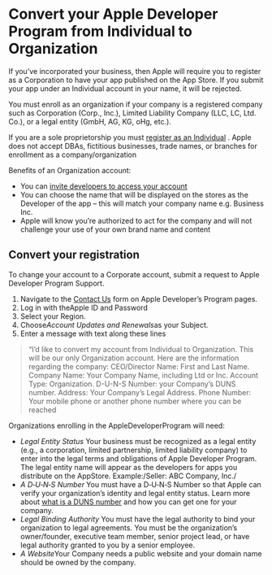 # Convert your Apple Developer Program from Individual to Organization
If you’ve incorporated your business, then Apple will require you to register as a Corporation to have your app published on the App Store. If you submit your app under an Individual account in your name, it will be rejected.

You must enroll as an organization if your company is a registered company such as Corporation (Corp., Inc.), Limited Liability Company (LLC, LC, Ltd. Co.), or a legal entity (GmbH, AG, KG, oHg, etc.).

If you are a sole proprietorship you must [register as an Individual](https://developer.apple.com/programs/enroll/) . Apple does not accept DBAs, fictitious businesses, trade names, or branches for enrollment as a company/organization

Benefits of an Organization account:
* You can [invite developers to access your account](https://www.mobiloud.com/help/knowledge-base/how-to-invite-users-to-your-apple-developer-account/) 
* You can choose the name that will be displayed on the stores as the Developer of the app – this will match your company name e.g. Business Inc.
* Apple will know you’re authorized to act for the company and will not challenge your use of your own brand name and content

## Convert your registration
To change your account to a Corporate account, submit a request to Apple Developer Program Support.

1. Navigate to the [Contact Us](https://developer.apple.com//contact/submit/) form on Apple Developer’s Program pages.
2. Log in with theApple ID and Password
3. Select your Region.
4. Choose*Account Updates and Renewals*as your Subject.
5. Enter a message with text along these lines

> “I’d like to convert my account from Individual to Organization. This will be our only Organization account.
> Here are the information regarding the company:
> CEO/Director Name: First and Last Name.
> Company Name: Your Company Name, including Ltd or Inc.
> Account Type: Organization.
> D-U-N-S Number: your Company’s DUNS number.
> Address: Your Company’s Legal Address.
> Phone Number: Your mobile phone or another phone number where you can be reached

Organizations enrolling in the AppleDeveloperProgram will need:

* *Legal Entity Status*
Your business must be recognized as a legal entity (e.g., a corporation, limited partnership, limited liability company) to enter into the legal terms and obligations of Apple Developer Program. The legal entity name will appear as the developers for apps you distribute on the AppStore. Example:/Seller: ABC Company, Inc./
* *A D‑U‑N‑S Number*
You must have a D‑U‑N‑S Number so that Apple can verify your organization’s identity and legal entity status. Learn more about [what is a DUNS number](https://www.mobiloud.com/help/knowledge-base/what-is-duns-number/) and how you can get one for your company.
* *Legal Binding Authority*
You must have the legal authority to bind your organization to legal agreements. You must be the organization’s owner/founder, executive team member, senior project lead, or have legal authority granted to you by a senior employee.
* *A Website*Your Company needs a public website and your domain name should be owned by the company.
